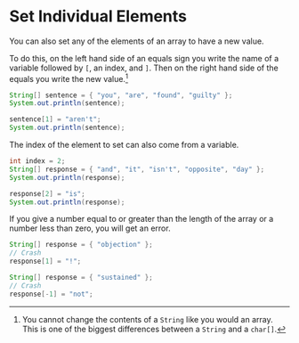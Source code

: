 # Set Individual Elements

You can also set any of the elements of an array to have a new value.

To do this, on the left hand side of an equals sign you write the name of a variable
followed by `[`, an index, and `]`. Then on the right hand side of the equals you write
the new value.[^strings]

```java
String[] sentence = { "you", "are", "found", "guilty" };
System.out.println(sentence);

sentence[1] = "aren't";
System.out.println(sentence);
```

The index of the element to set can also come from a variable.

```java
int index = 2;
String[] response = { "and", "it", "isn't", "opposite", "day" };
System.out.println(response);

response[2] = "is";
System.out.println(response);
```

If you give a number equal to or greater than the length of the array or a number less than zero, you will get an error.

```java
String[] response = { "objection" };
// Crash
response[1] = "!";
```

```java
String[] response = { "sustained" };
// Crash
response[-1] = "not";
```

[^strings]: You cannot change the contents of a `String` like you would an array. This is one of the biggest
differences between a `String` and a `char[]`.
